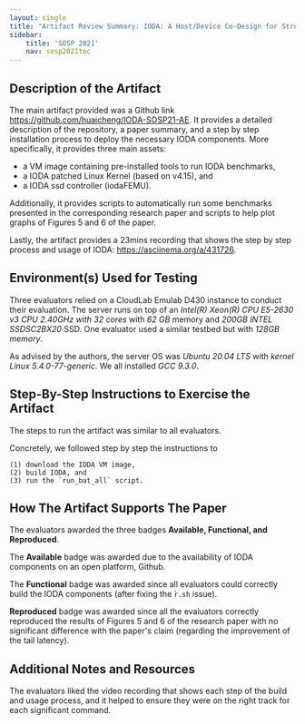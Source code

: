 ```yaml
---
layout: single
title: "Artifact Review Summary: IODA: A Host/Device Co-Design for Strong Predictability Contract on Modern Flash Storage"
sidebar:
    title: 'SOSP 2021'
    nav: sosp2021toc
---
```


## Description of the Artifact

The main artifact provided was a Github link <https://github.com/huaicheng/IODA-SOSP21-AE>.
It provides a detailed description of the repository, a paper summary, and a step by step installation process to deploy the necessary IODA components.
More specifically, it provides three main assets:

  - a VM image containing pre-installed tools to run IODA benchmarks,
  - a IODA patched Linux Kernel (based on v4.15), and
  - a IODA ssd controller (iodaFEMU).

Additionally, it provides scripts to automatically run some benchmarks presented in the corresponding research paper and scripts to help plot graphs of Figures 5 and 6 of the paper.

Lastly, the artifact provides a 23mins recording that shows the step by step process and usage of IODA: <https://asciinema.org/a/431726>.


## Environment(s) Used for Testing

Three evaluators relied on a CloudLab Emulab D430 instance to conduct their evaluation. The server runs on top of an *Intel(R) Xeon(R) CPU E5-2630 v3 CPU  2.40GHz with 32 cores* with *62 GB* memory and *200GB INTEL SSDSC2BX20* SSD. One evaluator used a similar testbed but with *128GB memory*.

As advised by the authors, the server OS was *Ubuntu 20.04 LTS* with *kernel Linux 5.4.0-77-generic*. We all installed *GCC 9.3.0*.


## Step-By-Step Instructions to Exercise the Artifact

The steps to run the artifact was similar to all evaluators.

Concretely, we followed step by step the instructions to

    (1) download the IODA VM image,
    (2) build IODA, and
    (3) run the `run_bat_all` script.

## How The Artifact Supports The Paper

The evaluators awarded the three badges **Available, Functional, and Reproduced**.

The **Available** badge was awarded due to the availability of IODA components on an open platform, Github.

The **Functional** badge was awarded since all evaluators could correctly build the IODA components (after fixing the ̀`r.sh` issue).

**Reproduced** badge was awarded since all the evaluators correctly reproduced the results of Figures 5 and 6 of the research paper with no significant difference with the paper's claim (regarding the improvement of the tail latency).


## Additional Notes and Resources

The evaluators liked the video recording that shows each step of the build and usage process, and it helped to ensure they were on the right track for each significant command. 

